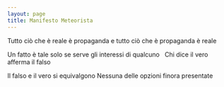 ```yaml
---
layout: page
title: Manifesto Meteorista
---
```

Tutto ciò che è reale è propaganda e tutto ciò che è propaganda è reale


Un fatto è tale solo se serve gli interessi di qualcuno
 
Chi dice il vero afferma il falso


Il falso e il vero si equivalgono
Nessuna delle opzioni finora presentate
